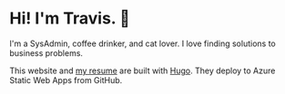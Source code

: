 # Hi! I'm Travis. :wave:

I'm a SysAdmin, coffee drinker, and cat lover. I love finding solutions to business problems.

This website and [my resume](https://resume.tbaraki.net) are built with [Hugo](https://gohugo.io). They deploy to Azure Static Web Apps from GitHub.